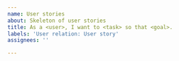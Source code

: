 ```yaml
---
name: User stories
about: Skeleton of user stories
title: As a <user>, I want to <task> so that <goal>.
labels: 'User relation: User story'
assignees: ''

---
```



